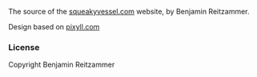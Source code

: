 The source of the [squeakyvessel.com](http://squeakyvessel.com) website, by
Benjamin Reitzammer.

Design based on [pixyll.com](http://www.pixyll.com)

### License

Copyright Benjamin Reitzammer

